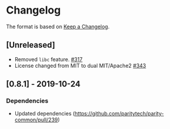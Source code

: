 # Changelog

The format is based on [Keep a Changelog].

[Keep a Changelog]: http://keepachangelog.com/en/1.0.0/

## [Unreleased]
- Removed `libc` feature. [#317](https://github.com/paritytech/parity-common/pull/317)
- License changed from MIT to dual MIT/Apache2 [#343](https://github.com/paritytech/parity-common/pull/342)

## [0.8.1] - 2019-10-24
### Dependencies
- Updated dependencies (https://github.com/paritytech/parity-common/pull/239)
